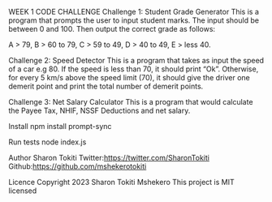 WEEK 1 CODE CHALLENGE
Challenge 1: Student Grade Generator
 This is a program that prompts the user to input student marks. The input should be between 0 and 100. Then output the correct grade as follows: 

A > 79, B > 60 to 79, C > 59 to 49, D > 40 to 49, E > less 40.

Challenge 2: Speed Detector
This is a program that takes as input the speed of a car e.g 80. If the speed is less than 70, it should print “Ok”. Otherwise, for every 5 km/s above the speed limit (70), it should give the driver one demerit point and print the total number of demerit points.

Challenge 3: Net Salary Calculator
This is a program that would calculate the Payee Tax, NHIF, NSSF Deductions and net salary.

Install
npm install prompt-sync

Run tests
node index.js

Author
Sharon Tokiti
Twitter:https://twitter.com/SharonTokiti
Github:https://github.com/mshekerotokiti

Licence
Copyright 2023 Sharon Tokiti Mshekero
This project is MIT licensed

